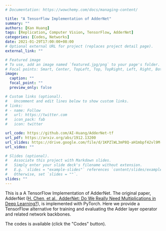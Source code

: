 ```yaml
---
# Documentation: https://wowchemy.com/docs/managing-content/

title: "A TensorFlow Implementation of AdderNet"
summary: ""
authors: [Kan Huang]
tags: [Replication, Computer Vision, TensorFlow, AdderNet]
categories: [Codes, Networks]
date: 2021-01-29T17:00:00+08:00
# Optional external URL for project (replaces project detail page).
external_link: ""

# Featured image
# To use, add an image named `featured.jpg/png` to your page's folder.
# Focal points: Smart, Center, TopLeft, Top, TopRight, Left, Right, BottomLeft, Bottom, BottomRight.
image:
  caption: ""
  focal_point: ""
  preview_only: false

# Custom links (optional).
#   Uncomment and edit lines below to show custom links.
# links:
# - name: Follow
#   url: https://twitter.com
#   icon_pack: fab
#   icon: twitter

url_code: https://github.com/AI-Huang/AdderNet-tf
url_pdf: https://arxiv.org/abs/1912.13200
url_slides: https://drive.google.com/file/d/1KPZlWL3mP8Q-aH1mbpf42vl9M-3t106j/view?usp=share_link
url_video: ""

# Slides (optional).
#   Associate this project with Markdown slides.
#   Simply enter your slide deck's filename without extension.
#   E.g. `slides = "example-slides"` references `content/slides/example-slides.md`.
#   Otherwise, set `slides = ""`.
slides: ""
---
```


This is a A TensorFlow Implementation of AdderNet. The original paper, AdderNet ([H. Chen, et al., AdderNet: Do We Really Need Multiplications in Deep Learning?](https://arxiv.org/abs/1912.13200)), is implemented with PyTorch. Here we provide a TensorFlow alternative for training and evaluating the Adder layer operator and related network backbones.

The codes is available (click the "Codes" button).
